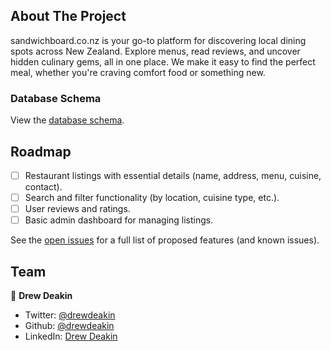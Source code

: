 <a id="readme-top"></a>

<!-- ABOUT THE PROJECT -->

## About The Project

sandwichboard.co.nz is your go-to platform for discovering local dining spots across New Zealand. Explore menus, read reviews, and uncover hidden culinary gems, all in one place. We make it easy to find the perfect meal, whether you're craving comfort food or something new.

### Database Schema

View the [database schema](https://dbdiagram.io/d/sandwichboard-67456006e9daa85acab574ab).

<!-- ROADMAP -->

## Roadmap

- [ ] Restaurant listings with essential details (name, address, menu, cuisine, contact).
- [ ] Search and filter functionality (by location, cuisine type, etc.).
- [ ] User reviews and ratings.
- [ ] Basic admin dashboard for managing listings.

See the [open issues](https://github.com/drewdeakin/sandwichboard/issues) for a full list of proposed features (and known issues).

## Team

👤 **Drew Deakin**

- Twitter: [@drewdeakin](https://twitter.com/drewdeakin)
- Github: [@drewdeakin](https://github.com/drewdeakin)
- LinkedIn: [Drew Deakin](https://www.linkedin.com/in/4ndr3wd34k1n/)